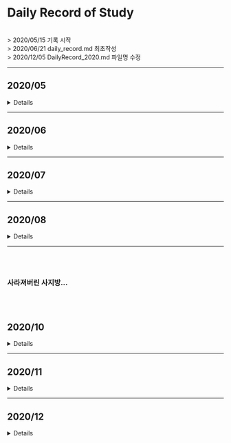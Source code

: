 # Daily Record of Study
<br>
> 2020/05/15 기록 시작<br>
> 2020/06/21 daily_record.md 최초작성<br>
> 2020/12/05 DailyRecord_2020.md 파일명 수정
<br>

***
## 2020/05
<details>
<summary>Details</summary>
<div markdown="1">
  
### 2020/05/15
- BOJ 6359 DP

### 2020/05/16
- BOJ 2884 구현
- BOJ 2668 DFS

### 2020/05/17
- BOJ 10872 구현
- BOJ 5543 구현
- BOJ 2798 구현
- BOJ 2490 구현
- BOJ 4948 구현
- BOJ 14502 DFS BFS BF

### 2020/05/18
- BOJ 1764 문자열
- BOJ 4153 구현
- BOJ 5585 그리디
- BOJ 5565 구현
- BOJ 10026 BFS, DFS
- BOJ 10797 구현 
- BOJ 10886 구현

### 2020/05/19
- BOJ 5554 구현
- BOJ 10798 구현, 문자열

### 2020/05/20
- BOJ 5532 구현

### 2020/05/21
- **BOJ 1707 DFS ★★★**
- BOJ 1748 구현
- BOJ 5063 구현

### 2020/05/22
- BOJ 5597 구현
- BOJ 2822 구현
- BOJ 10707 구현
- ~~*BOJ 2146 DFS*~~

### 2020/05/23   
- BOJ 2146 DFS, BFS
- BOJ 8979 구현
- BOJ 5596 구현
- BOJ 2935 구현
- BOJ 10984 구현

### 2020/05/24

- BOJ 11559 DFS BFS
- BOJ 2851 구현
- BOJ 12790 구현
- BOJ 3034 구현

### 2020/05/25
- BOJ 5567 그래프, 구현
- BOJ 5032 구현
- BOJ 11404 플로이드워셜

### 2020/05/26
- ~~*BOJ 9466 그래프*~~
- ~~*BOJ 1722*~~
- HTML 

### 2020/05/27
- BOJ 9466 그래프

### 2020/05/28
- ~~*BOJ 1339*~~

### 2020/05/29
- BOJ 2783 구현
- BOJ 6593 BFS
- BOJ 2589 BFS
- BOJ 10171 
- BOJ 1330 
- BOJ 14681 
- BOJ 2588 
- BOJ 10950
- BOJ 10951
- BOJ 10818
- BOJ 2753
- BOJ 11021
- BOJ 10952
- BOJ BOJ 11022
- BOJ 2562
- BOJ 8958

### 2020/05/30
- **BOJ 9251 DP ★★★**
- BOJ 5338 출력
- BOJ 5337 출력
- BOJ 9653 출력
- BOJ 5339 출력
- BOJ 9654 출력
- BOJ 1017 출력
- BOJ 1092 출력
- ~~*BOJ 3055 BFS*~~

### 2020/05/31
- BOJ 3055 BFS
- BOJ 1018 완전탐색
- BOJ 1967 BFS
- **BOJ 2631 DP (LIS) ★★★**
- ~~*BOJ 11054 DP*~~
</div>
</details>

---

## 2020/06

<details>
<summary>Details</summary>
<div markdown="1">
  
### 2020/06/01
- BOJ 11654 출력
- ~*BOJ 1722*~
- **BOJ 11054 DP (LIS) ★★★**
- ~~*BOJ 1339*~~

### 2020/06/02
- BOJ BOJ 1339 수학

### 2020/06/03 ~ 2020/06/09
*(휴가기간)*

### 2020/06/10
- BOJ 9507 DP
- BOJ 1309 DP

### 2020/06/11
- BOJ 5014 BFS
- BOJ 1789 수학

### 2020/06/12
- 알고리즘 정당성
- 알고리즘 분석

### 2020/06/13
- ~~*11066 DP*~~
- BOJ 1965 DP
- DP 이론

### 2020/06/14
- ~~*1722 수학*~~

### 2020/06/15
- BOJ 1904 DP

### 2020/06/16
- ~~*BOJ 1520 DP*~~
- ~~*BOJ 9205 BFS*~~

### 2020/06/17
- **BOJ 1722 수학 ★★★**
- ~~*BOJ 11066 DP*~~
- ~~*BOJ 1520 DP*~~
- ~~*BOJ 9205 BFS*~~
- ~~*BOJ 3184 BFS*~~
- BOJ 3187 BFS 
- BOJ 12015 LIS
- BOJ 12738 LIS 
- BOJ 2352 LIS

### 2020/06/18
- ~~*BOJ 1024 수학*~~
- BOJ 2523 출력
- BOJ 9205 BFS, 플로이드워셜
- BOJ 2748 DP
- BOJ 2565 LIS
- **BOJ 14002 LIS ★★★★★**
- BOJ 1365 LIS

### 2020/06/19
- ~~*BOJ 15975* (부분해결)~~
- ~~*BOJ 1915 DP*~~
- BOJ 1024 수학
- BOJ 1937 LIS DP


### 2020/06/20
- BOJ 1915 DP
- BOJ 2446 출력
- BOJ 10996 출력
- BOJ 3052 배열
- BOJ 15596 함수
- BOJ 2675 문자열
- BOJ 10809 문자열
- BOJ 2908 문자열

### 2020/06/21
- BOJ 2210 백트래킹
- BOJ 1316 문자열
- BOJ 2941 문자열
- BOJ 10870 DP

### 2020/06/22
- ~~*BOJ 1520 DP*~~
- ~~*BOJ 2096 DP*~~
- *BOJ 9084 DP*
- BOJ 10610 그리디

### 2020/06/23
- ~~*BOJ 1520 DP*~~
- *BOJ 9084 DP*
- BOJ 2096 DP

### 2020/06/24
- BOJ 2743 문자열
- BOJ 1520 DP DFS
- BOJ 10816 이진탐색
- BOJ 10972 순열
- BOJ 10973 순열
- BOJ 10974 순열
- BOJ 10819 순열
- BOJ 16194 DP

### 2020/06/25
- ~~*BOJ 1700 그리디*~~
- ~~*BOJ 12757 자료구조*~~
- *BOJ 6087 BFS*
- BOJ 1427 정렬

### 2020/06/26
- ~~*BOJ 1700 그리디*~~
- ~~*BOJ 9084 DP*~~
- BOJ 2475 기초
- BOJ 1259 기초
- BOJ 1436 탐색
- BOJ 17509 그리디

### 2020/06/27
- ~~*BOJ 9084 DP*~~
- *BOJ 10971 완전탐색*
- BOJ 1463 DP (re)
- BOJ 9095 DP (re)
- BOJ 15988 DP
- BOJ 1700 그리디

### 2020/06/28
- ~~*BOJ 15990 DP★★*~~
- **BOJ 13398 DP ★★**
- BOJ 9084 DP

### 2020/06/29
- ~~*BOJ 15990 DP*~~
- BOJ 13398 DP
- BOJ 14889 완전탐색
- BOJ 15686 완전탐색

### 2020/06/30
- BOJ 2858 완전탐색
- BOJ 4641 완전탐색

</div>
</details>

---

## 2020/07

<details>
<summary>Details</summary>
<div markdown="1">

### 2020/07/01
- ~~*BOJ 1107 완전탐색*~~
- BOJ 2966 완전탐색

### 2020/07/02
- **Union-Find 공부**
- BOJ 1717 서로소집합
- BOJ 4195 서로소집합
- BOJ 1197 MST

### 2020/07/03
- **MST 공부**
- BOJ 2887 MST
- BOJ 9372 MST
- BOJ 1647 MST

### 2020/07/04
- ~~*BOJ 2211 ~~MST~~다익스트라*~~
- BOJ 6497 MST
- BOJ 4386 MST
- BOJ 1774 MST
- BOJ 15975 구현
- BOJ 2455 시뮬레이션

### 2020/07/05
- **그래프 공부**
- **위상정렬 공부**
- *BOJ 2610 서로소집합 + 최단거리..??*
- BOJ 2669 수학
- BOJ 2605 구현
- BOJ 2607 문자열 
- BOJ 2609 수학
- BOJ 2623 위상정렬

### 2020/07/06
- **다익스트라 개념**
- BOJ 2211 다익스트라
- BOJ 6118 다익스트라
- BOJ 10282 다익스트라
- BOJ 1719 다익스트라

### 2020/07/07
- BOJ 2805 이분탐색
- BOJ 2491 수열
- BOJ 1120 탐욕법, 문자열

### 2020/07/08
- **다익스트라 시간복잡도, 정당성 증명**
- **BOJ 5719 다익스트라★★★**
- **BOJ 1504 다익스트라★**
- BOJ 1475 문자열
- BOJ 2902 문자열

### 2020/07/09
- BOJ 4677 BFS
- BOJ 15990 DP★
- BOJ 2875 탐욕법 
- BOJ 1051 브루트포스
- BOJ 4101 기초
- BOJ 10174 문자열
- BOJ 2252 위상정렬
- BOJ 1766 위상정렬
- BOJ 1516 위상정렬
- BOJ 1005 위상정렬

### 2020/07/10
- BOJ 9325 기초
- BOJ 2512 이분탐색★
- BOJ 2869 수학 
- BOJ 1654 이분탐색
- BOJ 9999 구구
- BOJ 13023 DFS 
- BOJ 3184 BFS

### 2020/07/11
- BOJ 11650 정렬
- BOJ 1068 트리
- BOJ 10814 정렬
- BOJ 11651 정렬

### 2020/07/12
- ~~*BOJ 12764 그리디*~~
- BOJ 1058 그래프
- BOJ 11723 집합
- BOJ 2023 백트래킹
- BOJ 1941 백트래킹
- BOJ 2580 (re) 백트래킹
- BOJ 2239 백트래킹
- BOJ 1977 기초
- **BOJ 11000 그리디(re)★**

### 2020/07/13
- BOJ 12764 그리디
- BOJ 11098 기초
- BOJ 5635 정렬
- BOJ 10833 기초
- BOJ 5522 기초

### ***~~2020/07/14~15~~***
***<훈련 기간>***

### 2020/07/16
- BOJ 1408 기초
- BOJ 2442 기초
- BOJ 2443 기초
- BOJ 2444 기초
- BOJ 2522 기초
- BOJ 2445 기초
- BOJ 2010 기초
- BOJ 10995 기초
- BOJ 10178 기초
- BOJ 9295 기초
- BOJ 10569 기초
- BOJ 10991 기초
- BOJ 2506 기초

### 2020/07/17
- BOJ 9085 기초
- BOJ 2921 기초
- BOJ 2501 기초

### 2020/07/18
- *BOJ 9376 BFS*
- ~~*BOJ 2406 MST*~~
- BOJ 2576 기초
- BOJ 2581 기초
- BOJ 11866 기초

### 2020/07/19
- BOJ 1874 스택
- BOJ 2108 구현
- BOJ 2292 구현
- BOJ 2775 구현

### 2020/07/20
- BOJ 4949 문자열
- BOJ 10250 구현
- BOJ 10773 구현
- BOJ 10989 정렬
- BOJ 11050 수학
- BOJ 15829 해싱
- BOJ 18111 완전탐색

### 2020/07/21
- **최장공통부분수열 공부**
- *BOJ 7662 우선순위큐*
- BOJ 9251 DP (re)
- BOJ 5582 DP
- BOJ 9655 기초
- BOJ 9656 기초

### 2020/07/22
- *BOJ 9376 BFS*
- BOJ 1855 문자열
- BOJ 9546 기초

### 2020/07/23
- *BOJ 9376 BFS*
- BOJ 2406 MST
- BOJ 2460 기초
- BOJ 2711 기초

### 2020/07/24
- BOJ 1107 완전탐색
- BOJ 2630 분할정복
- BOJ 1074 분할정복
- BOJ 5054 기초

### 2020/07/25
- BOJ 17388 기초
- BOJ 17389 기초
- BOJ 17390 구간합

### 2020/07/26
- ~~*BOJ 1541 문자열*~~
- *BOJ 17392 그리디*
- BOJ 17391 BFS
- BOJ 1011 수학
- BOJ 17394 BFS
- BOJ 18870 구현

### 2020/07/27
- ~~*BOJ 5525 문자열*~~
- BOJ 1541 문자열
- BOJ 1676 수학
- BOJ 1712 수학
- BOJ 1193 수학
- BOJ 1780 분할정복
- BOJ 5430 구현

### 2020/07/28
- *BOJ 6064 수학*
- BOJ 9020 수학
- BOJ 5525 문자열
- BOJ 3009 수학
- BOJ 2447 재귀
- BOJ 11729 재귀
- BOJ 15649 백트래킹
- BOJ 15650 백트래킹
- BOJ 15651 백트래킹
- BOJ 15652 백트래킹
- BOJ 5086 수학

### 2020/07/29
- BOJ 6064 수학
- BOJ 7662 자료구조
- BOJ 2592 기초
- *BOJ 9019 BFS*

### 2020/07/30
- **BOJ 9019 BFS ★★**
- BOJ 9375 STL Map
- BOJ 17219 STL Map
- BOJ 10807 기초
- *BOJ 16236 BFS*
- *BOJ 17626 수학*

### 2020/07/31
- BOJ 2587 기초
- BOJ 2752 기초
- BOJ 2953 기초
- BOJ 15654 백트래킹
- BOJ 16236 BFS

</div>
</details>

---

## 2020/08

<details>
<summary>Details</summary>
<div markdown="1">

### 2020/08/01
- ~~*BOJ 15663 백트래킹*~~
- ~~*BOJ 1677 트리*~~
- **BOJ 17626 DP ★**
- BOJ 3460 기초
- BOJ 15655 백트래킹
- BOJ 15656 백트래킹
- BOJ 15657 백트래킹

### 2020/08/02
- BOJ 1677 BFS
- BOJ 15663 백트래킹
- BOJ 15664 백트래킹
- BOJ 15665 백트래킹
- BOJ 15666 백트래킹

### 2020/08/03
- BOJ 1629 분할정복
- BOJ 11170 구현
- **BOJ 2042 세그먼트 트리★**
- BOJ 3745 LIS(이분탐색)

### 2020/08/04
- **BOJ 11505 세그먼트 트리★**
- **BOJ 2357 세그먼트 트리★**
- **BOJ 2268 세그먼트 트리★**

### 2020/08/05
- BOJ 11660 구간합
- **BOJ 12837 세그먼트 트리★**
- **BOJ 10868 세그먼트 트리★**
- <i><strong> BOJ 5676 세그먼트 트리★ </i></strong>

### 2020/08/06
- **BOJ 5676 세그먼트 트리 ★**
- BOJ 9019 BFS
- BOJ 9076 기초

### 2020/08/07
- **BOJ 1275 세그먼트 트리 ★**
- BOJ 6219 소수
- BOJ 17362 기초

### 2020/08/08
- BOJ 18512 기초
- BOJ 11051 DP
- **BOJ 11066 DP**

### 2020/08/09
- BOJ 10942 DP
- BOJ 2693 기초
- BOJ 5176 기초
- ~~*BOJ 6549 세그먼트 트리*~~

### 2020/08/10
- **BOJ 6549 세그먼트 트리 ★★★★**
- BOJ 3040 백트래킹
- BOJ 5800 기초

### 2020/08/11
- BOJ 3058 기초
- BOJ 1963 BFS
- BOJ 2774 기초
- BOJ 11362 문자열

### 2020/08/12
- BOJ 10953 기초
- BOJ 10821 기초
- BOJ 4451 기초

### 2020/08/13
- BOJ 11655 문자열

### 2020/08/14
- BOJ 9086 문자열 

### 2020/08/15
- BOJ 10987 기초

### 2020/08/16
- *5427 BFS*

### 2020/08/17
- *5427 BFS*

</div>
</details>

---

<br><br>
### 사라져버린 사지방...
<br><br>

## 2020/10

<details>
<summary>Details</summary>
<div markdown="1">

### 2020/10/2
- 5427 BFS

### 2020/10/3
- *5719 다익스트라*

### 2020/10/4
- **5719 다익스트라 ★★★★**
- *2294 DP*
- 1946 그리디
- 1725 세그먼트 트리

### 2020/10/5
### 2020/10/6
### 2020/10/7
### 2020/10/8
### 2020/10/9
- 2294 DP
- 1944 BFS, MST

### 2020/10/10
- 1806 투포인터
- 1484 투포인터
- **2150 SCC ★★★**

### 2020/10/11
- **4196 SCC ★★★**
- **3977 SCC ★★★**
- **15783 SCC ★★★**

### 2020/10/17
- 12846 세그먼트 트리
- 6543 SCC

### 2020/10/18
- 1506 SCC

</div>
</details>

---

## 2020/11

<details>
<summary>Details</summary>
<div markdown="1">

### 2020/11/06
- 13302 DP 

### 2020/11/24
- 4195 서로소 집합 (재채점 수정)

</div>
</details>

---

## 2020/12

<details>
<summary>Details</summary>
<div markdown="1">

### 2020/12/05
- 17070 DP

### 2020/12/06
- 13549 다익스트라 알고리즘 

### 2020/12/06
- 2407 DP

</div>
</details>

